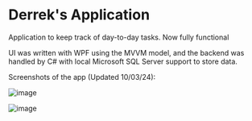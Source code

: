 # Derrek's Application
Application to keep track of day-to-day tasks. Now fully functional

UI was written with WPF using the MVVM model, and the backend was handled by C# with local Microsoft SQL Server support to store data.

Screenshots of the app (Updated 10/03/24):

![image](https://github.com/user-attachments/assets/3ff03ff7-635c-4053-877f-bfa1b409217f)

![image](https://github.com/user-attachments/assets/83d6e2ec-d4c5-4ab2-a60d-d2f99769dfc9)

